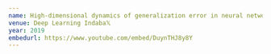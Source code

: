 ```yaml
---
name: High-dimensional dynamics of generalization error in neural networks
venue: Deep Learning Indaba𝕏
year: 2019
embedurl: https://www.youtube.com/embed/DuynTHJ8y8Y
---
```

